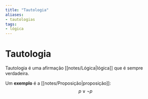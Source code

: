 ```yaml
---
title: "Tautologia"
aliases:
- tautologias
tags:
- lógica
---
```

# Tautologia

Tautologia é uma afirmação [[notes/Lógica|lógica]] que é sempre verdadeira.

Um **exemplo** é a [[notes/Proposição|proposição]]:
$$p \lor \lnot p$$